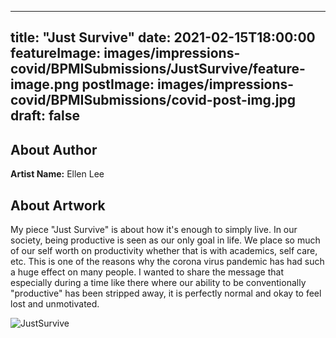 
---
title: "Just Survive"
date: 2021-02-15T18:00:00
featureImage: images/impressions-covid/BPMISubmissions/JustSurvive/feature-image.png
postImage: images/impressions-covid/BPMISubmissions/covid-post-img.jpg
draft: false
---

## About Author

**Artist Name:** Ellen Lee



## About Artwork
My piece "Just Survive" is about how it's enough to simply live. In our society, being productive is seen as our only goal in life. We place so much of our self worth on productivity whether that is with academics, self care, etc. This is one of the reasons why the corona virus pandemic has had such a huge effect on many people. I wanted to share the message that especially during a time like there where our ability to be conventionally "productive" has been stripped away, it is perfectly normal and okay to feel lost and unmotivated.

![JustSurvive](../../images/impressions-covid/BPMISubmissions/JustSurvive/JustSurvive.png)
